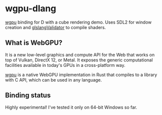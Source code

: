 # wgpu-dlang
[wgpu](https://github.com/gfx-rs/wgpu) binding for D with a cube rendering demo. Uses SDL2 for window creation and [glslangValidator](https://github.com/KhronosGroup/glslang) to compile shaders.

## What is WebGPU?
It is a new low-level graphics and compute API for the Web that works on top of Vulkan, DirectX 12, or Metal. It exposes the generic computational facilities available in today's GPUs in a cross-platform way.

[wgpu](https://github.com/gfx-rs/wgpu) is a native WebGPU implementation in Rust that compiles to a library with C API, which can be used in any language.

## Binding status
Highly experimental! I've tested it only on 64-bit Windows so far.

